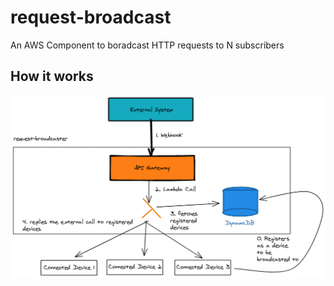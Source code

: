 # request-broadcast

An AWS Component to boradcast HTTP requests to N subscribers

## How it works

![request-broadcaster image](./docs/assets/request-broadcaster.png)


